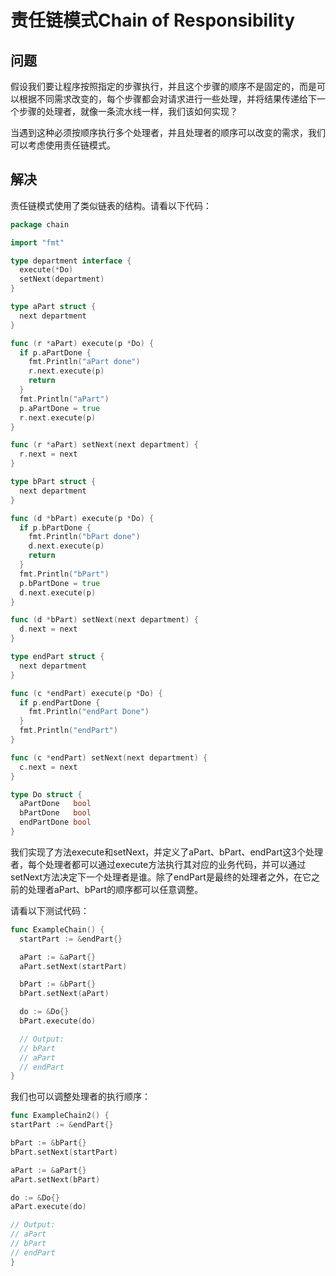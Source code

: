 # 责任链模式Chain of Responsibility
## 问题
假设我们要让程序按照指定的步骤执行，并且这个步骤的顺序不是固定的，而是可以根据不同需求改变的，每个步骤都会对请求进行一些处理，并将结果传递给下一个步骤的处理者，就像一条流水线一样，我们该如何实现？

当遇到这种必须按顺序执行多个处理者，并且处理者的顺序可以改变的需求，我们可以考虑使用责任链模式。

## 解决
责任链模式使用了类似链表的结构。请看以下代码：
```go
package chain

import "fmt"

type department interface {
  execute(*Do)
  setNext(department)
}

type aPart struct {
  next department
}

func (r *aPart) execute(p *Do) {
  if p.aPartDone {
    fmt.Println("aPart done")
    r.next.execute(p)
    return
  }
  fmt.Println("aPart")
  p.aPartDone = true
  r.next.execute(p)
}

func (r *aPart) setNext(next department) {
  r.next = next
}

type bPart struct {
  next department
}

func (d *bPart) execute(p *Do) {
  if p.bPartDone {
    fmt.Println("bPart done")
    d.next.execute(p)
    return
  }
  fmt.Println("bPart")
  p.bPartDone = true
  d.next.execute(p)
}

func (d *bPart) setNext(next department) {
  d.next = next
}

type endPart struct {
  next department
}

func (c *endPart) execute(p *Do) {
  if p.endPartDone {
    fmt.Println("endPart Done")
  }
  fmt.Println("endPart")
}

func (c *endPart) setNext(next department) {
  c.next = next
}

type Do struct {
  aPartDone   bool
  bPartDone   bool
  endPartDone bool
}
```
我们实现了方法execute和setNext，并定义了aPart、bPart、endPart这3个处理者，每个处理者都可以通过execute方法执行其对应的业务代码，并可以通过setNext方法决定下一个处理者是谁。除了endPart是最终的处理者之外，在它之前的处理者aPart、bPart的顺序都可以任意调整。

请看以下测试代码：
```go
func ExampleChain() {
  startPart := &endPart{}

  aPart := &aPart{}
  aPart.setNext(startPart)

  bPart := &bPart{}
  bPart.setNext(aPart)

  do := &Do{}
  bPart.execute(do)

  // Output:
  // bPart
  // aPart
  // endPart
}
```
我们也可以调整处理者的执行顺序：
```go
func ExampleChain2() {
startPart := &endPart{}

bPart := &bPart{}
bPart.setNext(startPart)

aPart := &aPart{}
aPart.setNext(bPart)

do := &Do{}
aPart.execute(do)

// Output:
// aPart
// bPart
// endPart
}
```